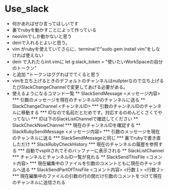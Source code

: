 # Use_slack

* 何かあればぜひ言ってほしいです
* 裏でrubyを動かすことによって作っている
* neovimでしか動かないと思う
* deinで入れるとよいと思う。
* vim がrubyを使えていてさらに、terminalで"sudo gem install vim"をしなければ使えない
* dein で入れたらinit.vimに
  let g:slack_token = "使いたいWorkSpaceの自分のトークン"
* と追加
*トークンはググればでてくると思う
* vimを立ち上げるときのデフォルトのチャンネルはnullpterなので立ち上げるたびSlackChangeChannelで変更してあげる必要がある。
* 使えるようになるコマンド一覧
** SlackSendMessage <メッセージ内容>
*** 引数のメッセージを現在のチャンネルIDのチャンネルに送る
** SlackChangeChannel <チャンネルID>
*** 引数のチャンネルIDのチャンネルに移動する
*** IDなので名前だとだめです。対応するのめんどくさくてやってない
*** IDは下のSlackListChannelで確認してください
** SlackCheckNowChannel 
*** 現在のチャンネルIDを確認する
** SlackRubySendMessage <メッセージ内容>
*** 引数のメッセージを現在のチャンネルに送る
*** SlackSendMessageと同じ
*** 裏でrubyで書き直しただけ
** SlackRubyCheckHistory 
*** 現在のチャンネルの履歴を参照する
*** 自動でvsplitされてそのバッファーに表示される
** SlackListChannel
*** チャンネルとチャンネルID一覧が見れる
** SlackSendThisFile <コメント内容>
*** 現在編集中のファイルを引数のコメントともに現在のチャンネルへ送る
** SlackSendPartOfThisFile <コメント内容> <行数１> <行数２>
*** 現在編集中のファイルの引数の行の間だけ引数のコメントをつけて現在のチャンネルに送信される

